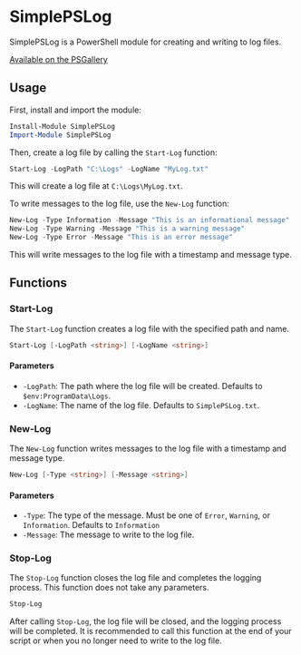 # SimplePSLog

SimplePSLog is a PowerShell module for creating and writing to log files.

[Available on the PSGallery](https://www.powershellgallery.com/packages/SimplePSLog/)

## Usage

First, install and import the module:

```powershell
Install-Module SimplePSLog
Import-Module SimplePSLog
```

Then, create a log file by calling the `Start-Log` function:

```powershell
Start-Log -LogPath "C:\Logs" -LogName "MyLog.txt"
```

This will create a log file at `C:\Logs\MyLog.txt`.

To write messages to the log file, use the `New-Log` function:

```powershell
New-Log -Type Information -Message "This is an informational message"
New-Log -Type Warning -Message "This is a warning message"
New-Log -Type Error -Message "This is an error message"
```

This will write messages to the log file with a timestamp and message type.

## Functions

### Start-Log

The `Start-Log` function creates a log file with the specified path and name.

```powershell
Start-Log [-LogPath <string>] [-LogName <string>]
```

#### Parameters

- `-LogPath`: The path where the log file will be created. Defaults to `$env:ProgramData\Logs`.
- `-LogName`: The name of the log file. Defaults to `SimplePSLog.txt`.

### New-Log

The `New-Log` function writes messages to the log file with a timestamp and message type.

```powershell
New-Log [-Type <string>] [-Message <string>]
```

#### Parameters

- `-Type`: The type of the message. Must be one of `Error`, `Warning`, or `Information`. Defaults to `Information`
- `-Message`: The message to write to the log file.

### Stop-Log

The `Stop-Log` function closes the log file and completes the logging process.
This function does not take any parameters.

```powershell
Stop-Log
```
After calling `Stop-Log`, the log file will be closed, and the logging process will be completed. It is recommended to call this function at the end of your script or when you no longer need to write to the log file.
